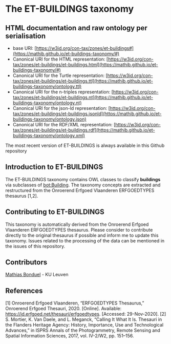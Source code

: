 # The ET-BUILDINGS taxonomy

## HTML documentation and raw ontology per serialisation

* base URI: [https://w3id.org/con-tax/zones/et-buildings#](https://mathib.github.io/et-buildings-taxonomy/#)
* Canonical URI for the HTML representation: [https://w3id.org/con-tax/zones/et-buildings/et-buildings.html](https://mathib.github.io/et-buildings-taxonomy/#)
* Canonical URI for the Turtle representation: [https://w3id.org/con-tax/zones/et-buildings/et-buildings.ttl](https://mathib.github.io/et-buildings-taxonomy/ontology.ttl)
* Canonical URI for the n-triples representation: [https://w3id.org/con-tax/zones/et-buildings/et-buildings.nt](https://mathib.github.io/et-buildings-taxonomy/ontology.nt)
* Canonical URI for the json-ld representation: [https://w3id.org/con-tax/zones/et-buildings/et-buildings.jsonld](https://mathib.github.io/et-buildings-taxonomy/ontology.json)
* Canonical URI for the RDF/XML representation: [https://w3id.org/con-tax/zones/et-buildings/et-buildings.rdf](https://mathib.github.io/et-buildings-taxonomy/ontology.xml)

The most recent version of ET-BUILDINGS is always available in this Github repository

## Introduction to ET-BUILDINGS

The ET-BUILDINGS taxonomy contains OWL classes to classify **buildings** via subclasses of [bot:Building](https://w3id.org/bot#Building). The taxonomy concepts are extracted and restructured from the Onroerend Erfgoed Vlaanderen ERFGOEDTYPES thesaurus [1,2].

## Contributing to ET-BUILDINGS

This taxonomy is automatically derived from the Onroerend Erfgoed Vlaanderen ERFGOEDTYPES thesaurus.
Please consider to contribute directly to the original thesaurus if possible and inform me to update this taxonomy.
Issues related to the processing of the data can be mentioned in the issues of this repository.

## Contributors

[Mathias Bonduel](https://github.com/mathib) - KU Leuven

## References

[1] Onroerend Erfgoed Vlaanderen, “ERFGOEDTYPES Thesaurus,” Onroerend Erfgoed Thesauri, 2020. [Online]. Available: https://id.erfgoed.net/thesauri/erfgoedtypes. [Accessed: 29-Nov-2020].
[2] S. Mortier, K. Van Daele, and L. Meganck, “Calling It What It Is. Thesauri in the Flanders Heritage Agency: History, Importance, Use and Technological Advances,” in ISPRS Annals of the Photogrammetry, Remote Sensing and Spatial Information Sciences, 2017, vol. IV-2/W2, pp. 151–156.